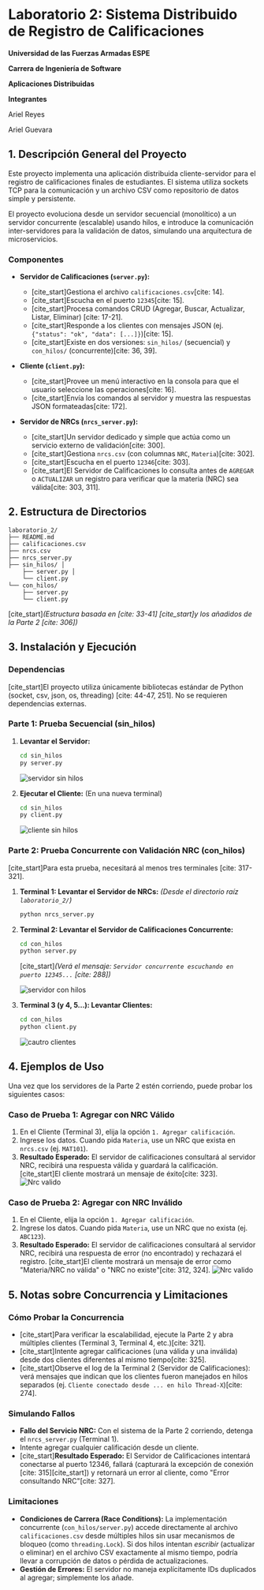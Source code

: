 # Laboratorio 2: Sistema Distribuido de Registro de Calificaciones

**Universidad de las Fuerzas Armadas ESPE**

**Carrera de Ingeniería de Software**

**Aplicaciones Distribuidas**


**Integrantes**

Ariel Reyes

Ariel Guevara

## 1. Descripción General del Proyecto

Este proyecto implementa una aplicación distribuida cliente-servidor para el registro de calificaciones finales de estudiantes. El sistema utiliza sockets TCP para la comunicación y un archivo CSV como repositorio de datos simple y persistente.

El proyecto evoluciona desde un servidor secuencial (monolítico) a un servidor concurrente (escalable) usando hilos, e introduce la comunicación inter-servidores para la validación de datos, simulando una arquitectura de microservicios.

### Componentes

* **Servidor de Calificaciones (`server.py`):**
    * [cite_start]Gestiona el archivo `calificaciones.csv`[cite: 14].
    * [cite_start]Escucha en el puerto `12345`[cite: 15].
    * [cite_start]Procesa comandos CRUD (Agregar, Buscar, Actualizar, Listar, Eliminar) [cite: 17-21].
    * [cite_start]Responde a los clientes con mensajes JSON (ej. `{"status": "ok", "data": [...]}`)[cite: 15].
    * [cite_start]Existe en dos versiones: `sin_hilos/` (secuencial) y `con_hilos/` (concurrente)[cite: 36, 39].

* **Cliente (`client.py`):**
    * [cite_start]Provee un menú interactivo en la consola para que el usuario seleccione las operaciones[cite: 16].
    * [cite_start]Envía los comandos al servidor y muestra las respuestas JSON formateadas[cite: 172].

* **Servidor de NRCs (`nrcs_server.py`):**
    * [cite_start]Un servidor dedicado y simple que actúa como un servicio externo de validación[cite: 300].
    * [cite_start]Gestiona `nrcs.csv` (con columnas `NRC`, `Materia`)[cite: 302].
    * [cite_start]Escucha en el puerto `12346`[cite: 303].
    * [cite_start]El Servidor de Calificaciones lo consulta antes de `AGREGAR` o `ACTUALIZAR` un registro para verificar que la materia (NRC) sea válida[cite: 303, 311].

## 2. Estructura de Directorios
    laboratorio_2/ 
    ├── README.md 
    ├── calificaciones.csv 
    ├── nrcs.csv 
    ├── nrcs_server.py 
    ├── sin_hilos/ │ 
        ├── server.py │ 
        └── client.py 
    └── con_hilos/ 
        ├── server.py 
        └── client.py

[cite_start]*(Estructura basada en [cite: 33-41] [cite_start]y los añadidos de la Parte 2 [cite: 306])*

## 3. Instalación y Ejecución

### Dependencias

[cite_start]El proyecto utiliza únicamente bibliotecas estándar de Python (socket, csv, json, os, threading) [cite: 44-47, 251]. No se requieren dependencias externas.

### Parte 1: Prueba Secuencial (sin_hilos)

1.  **Levantar el Servidor:**
    ```bash
    cd sin_hilos
    py server.py
    ```
    ![servidor sin hilos](./img/sh_server.png)

2.  **Ejecutar el Cliente:** (En una nueva terminal)
    ```bash
    cd sin_hilos
    py client.py
    ```
    ![cliente sin hilos](./img/sh_1.png)

### Parte 2: Prueba Concurrente con Validación NRC (con_hilos)

[cite_start]Para esta prueba, necesitará al menos tres terminales [cite: 317-321].

1.  **Terminal 1: Levantar el Servidor de NRCs:**
    *(Desde el directorio raíz `laboratorio_2/`)*
    ```bash
    python nrcs_server.py
    ```

2.  **Terminal 2: Levantar el Servidor de Calificaciones Concurrente:**
    ```bash
    cd con_hilos
    python server.py
    ```
    [cite_start]*(Verá el mensaje: `Servidor concurrente escuchando en puerto 12345...` [cite: 288])*
    
    ![servidor con hilos](./img/ch_server.png)
3.  **Terminal 3 (y 4, 5...): Levantar Clientes:**
    ```bash
    cd con_hilos
    python client.py
    ```
    ![cautro clientes](./img/ch_4clientes.png)
## 4. Ejemplos de Uso

Una vez que los servidores de la Parte 2 estén corriendo, puede probar los siguientes casos:

### Caso de Prueba 1: Agregar con NRC Válido

1.  En el Cliente (Terminal 3), elija la opción `1. Agregar calificación`.
2.  Ingrese los datos. Cuando pida `Materia`, use un NRC que exista en `nrcs.csv` (ej. `MAT101`).
3.  **Resultado Esperado:** El servidor de calificaciones consultará al servidor NRC, recibirá una respuesta válida y guardará la calificación. [cite_start]El cliente mostrará un mensaje de éxito[cite: 323].
![Nrc valido](./img/ch_NRC_valido.png)
### Caso de Prueba 2: Agregar con NRC Inválido

1.  En el Cliente, elija la opción `1. Agregar calificación`.
2.  Ingrese los datos. Cuando pida `Materia`, use un NRC que no exista (ej. `ABC123`).
3.  **Resultado Esperado:** El servidor de calificaciones consultará al servidor NRC, recibirá una respuesta de error (no encontrado) y rechazará el registro. [cite_start]El cliente mostrará un mensaje de error como "Materia/NRC no válida" o "NRC no existe"[cite: 312, 324].
![Nrc valido](./img/ch_NRC_invalido.png)
## 5. Notas sobre Concurrencia y Limitaciones

### Cómo Probar la Concurrencia

* [cite_start]Para verificar la escalabilidad, ejecute la Parte 2 y abra múltiples clientes (Terminal 3, Terminal 4, etc.)[cite: 321].
* [cite_start]Intente agregar calificaciones (una válida y una inválida) desde dos clientes diferentes al mismo tiempo[cite: 325].
* [cite_start]Observe el log de la Terminal 2 (Servidor de Calificaciones): verá mensajes que indican que los clientes fueron manejados en hilos separados (ej. `Cliente conectado desde ... en hilo Thread-X`)[cite: 274].

### Simulando Fallos

* **Fallo del Servicio NRC:** Con el sistema de la Parte 2 corriendo, detenga el `nrcs_server.py` (Terminal 1).
* Intente agregar cualquier calificación desde un cliente.
* [cite_start]**Resultado Esperado:** El Servidor de Calificaciones intentará conectarse al puerto 12346, fallará (capturará la excepción de conexión [cite: 315][cite_start]) y retornará un error al cliente, como "Error consultando NRC"[cite: 327].

### Limitaciones

* **Condiciones de Carrera (Race Conditions):** La implementación concurrente (`con_hilos/server.py`) accede directamente al archivo `calificaciones.csv` desde múltiples hilos sin usar mecanismos de bloqueo (como `threading.Lock`). Si dos hilos intentan *escribir* (actualizar o eliminar) en el archivo CSV exactamente al mismo tiempo, podría llevar a corrupción de datos o pérdida de actualizaciones.
* **Gestión de Errores:** El servidor no maneja explícitamente IDs duplicados al agregar; simplemente los añade.
